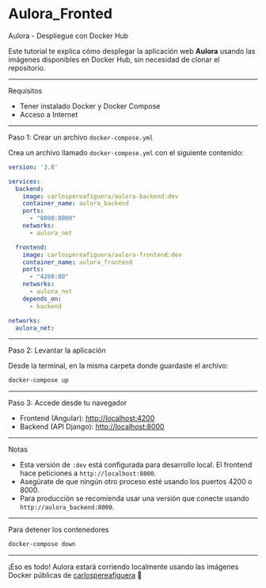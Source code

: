 # Aulora_Fronted

Aulora - Despliegue con Docker Hub

Este tutorial te explica cómo desplegar la aplicación web **Aulora** usando las imágenes disponibles en Docker Hub, sin necesidad de clonar el repositorio.

---

Requisitos

- Tener instalado Docker y Docker Compose
- Acceso a Internet

---

Paso 1: Crear un archivo `docker-compose.yml`

Crea un archivo llamado `docker-compose.yml` con el siguiente contenido:

```yaml
version: '3.8'

services:
  backend:
    image: carlospereafiguera/aulora-backend:dev
    container_name: aulora_backend
    ports:
      - "8000:8000"
    networks:
      - aulora_net

  frontend:
    image: carlospereafiguera/aulora-frontend:dev
    container_name: aulora_frontend
    ports:
      - "4200:80"
    networks:
      - aulora_net
    depends_on:
      - backend

networks:
  aulora_net:
```

---

Paso 2: Levantar la aplicación

Desde la terminal, en la misma carpeta donde guardaste el archivo:

```bash
docker-compose up
```

---

Paso 3: Accede desde tu navegador

- Frontend (Angular): [http://localhost:4200](http://localhost:4200)
- Backend (API Django): [http://localhost:8000](http://localhost:8000)

---

Notas

- Esta versión de `:dev` está configurada para desarrollo local. El frontend hace peticiones a `http://localhost:8000`.
- Asegúrate de que ningún otro proceso esté usando los puertos 4200 o 8000.
- Para producción se recomienda usar una versión que conecte usando `http://aulora_backend:8000`.

---

Para detener los contenedores

```bash
docker-compose down
```

---

¡Eso es todo! Aulora estará corriendo localmente usando las imágenes Docker públicas de [carlospereafiguera](https://hub.docker.com/u/carlospereafiguera) 🎉